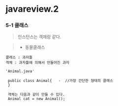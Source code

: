 # javareview.2

### 5-1 클래스
> 인스턴스는 객채랑 같다.

> - 동물클래스

```
클래스 : 과자틀
객체 : 과자틀에 의해서 만들어진 과자

'Animal.java'
 
 public class Animal{   -  //가장 간단한 형태의 클래스
 }   
 
 객체는 다음과 같이 만들 수 있다.
 Animal cat = new Animal();
 ```
 
 
 
